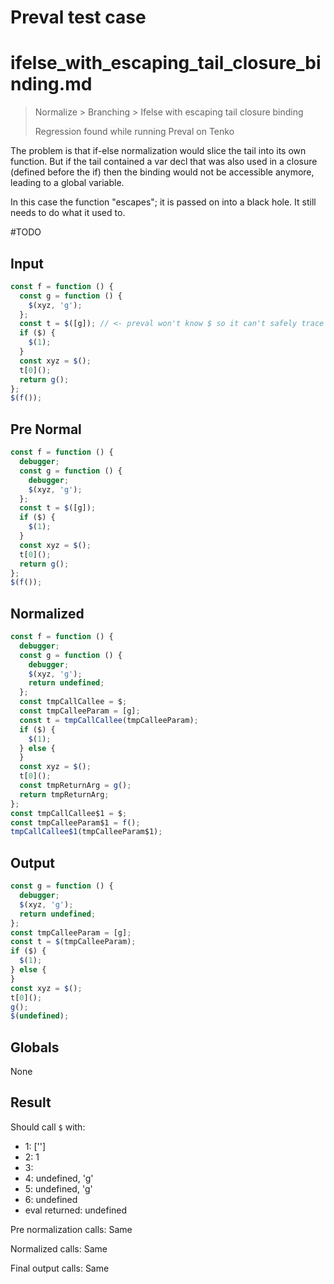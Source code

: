 # Preval test case

# ifelse_with_escaping_tail_closure_binding.md

> Normalize > Branching > Ifelse with escaping tail closure binding
>
> Regression found while running Preval on Tenko

The problem is that if-else normalization would slice the tail into its own function. But if the tail contained a var decl that was also used in a closure (defined before the if) then the binding would not be accessible anymore, leading to a global variable. 

In this case the function "escapes"; it is passed on into a black hole. It still needs to do what it used to.

#TODO

## Input

`````js filename=intro
const f = function () {
  const g = function () {
    $(xyz, 'g');
  };
  const t = $([g]); // <- preval won't know $ so it can't safely trace `g` from here on out
  if ($) {
    $(1);
  }
  const xyz = $();
  t[0]();
  return g();
};
$(f());
`````

## Pre Normal

`````js filename=intro
const f = function () {
  debugger;
  const g = function () {
    debugger;
    $(xyz, 'g');
  };
  const t = $([g]);
  if ($) {
    $(1);
  }
  const xyz = $();
  t[0]();
  return g();
};
$(f());
`````

## Normalized

`````js filename=intro
const f = function () {
  debugger;
  const g = function () {
    debugger;
    $(xyz, 'g');
    return undefined;
  };
  const tmpCallCallee = $;
  const tmpCalleeParam = [g];
  const t = tmpCallCallee(tmpCalleeParam);
  if ($) {
    $(1);
  } else {
  }
  const xyz = $();
  t[0]();
  const tmpReturnArg = g();
  return tmpReturnArg;
};
const tmpCallCallee$1 = $;
const tmpCalleeParam$1 = f();
tmpCallCallee$1(tmpCalleeParam$1);
`````

## Output

`````js filename=intro
const g = function () {
  debugger;
  $(xyz, 'g');
  return undefined;
};
const tmpCalleeParam = [g];
const t = $(tmpCalleeParam);
if ($) {
  $(1);
} else {
}
const xyz = $();
t[0]();
g();
$(undefined);
`````

## Globals

None

## Result

Should call `$` with:
 - 1: ['<function>']
 - 2: 1
 - 3: 
 - 4: undefined, 'g'
 - 5: undefined, 'g'
 - 6: undefined
 - eval returned: undefined

Pre normalization calls: Same

Normalized calls: Same

Final output calls: Same

